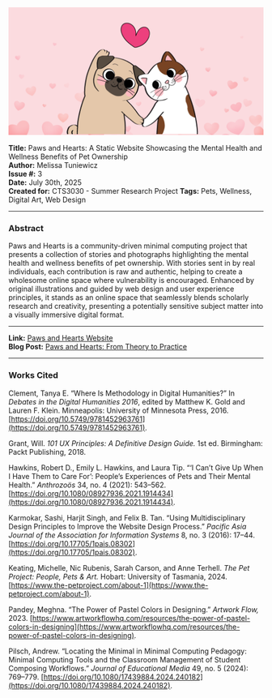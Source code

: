 ![Paws and Hearts Banner](pahbannerfinal.png)

**Title:** Paws and Hearts: A Static Website Showcasing the Mental Health and Wellness Benefits of Pet Ownership  
**Author:** Melissa Tuniewicz  
**Issue #:** 3  
**Date:** July 30th, 2025  
**Created for:** CTS3030 - Summer Research Project
**Tags:** Pets, Wellness, Digital Art, Web Design  

---

### Abstract
Paws and Hearts is a community-driven minimal computing project that presents a collection of stories and photographs highlighting the mental health and wellness benefits of pet ownership. With stories sent in by real individuals, each contribution is raw and authentic, helping to create a wholesome online space where vulnerability is encouraged. Enhanced by original illustrations and guided by web design and user experience principles, it stands as an online space that seamlessly blends scholarly research and creativity, presenting a potentially sensitive subject matter into a visually immersive digital format.
 

---

**Link:** [Paws and Hearts Website](https://paws-and-hearts.neocities.org/_site/)  
**Blog Post:** [Paws and Hearts: From Theory to Practice](https://melissatuniewicz2.wixsite.com/melissa-tuniewicz1/post/paws-and-hearts-from-theory-to-practice)

---

### **Works Cited**

Clement, Tanya E. “Where Is Methodology in Digital Humanities?” In *Debates in the Digital Humanities 2016*, edited by Matthew K. Gold and Lauren F. Klein. Minneapolis: University of Minnesota Press, 2016. [https://doi.org/10.5749/9781452963761](https://doi.org/10.5749/9781452963761).

Grant, Will. *101 UX Principles: A Definitive Design Guide.* 1st ed. Birmingham: Packt Publishing, 2018.

Hawkins, Robert D., Emily L. Hawkins, and Laura Tip. “‘I Can’t Give Up When I Have Them to Care For’: People’s Experiences of Pets and Their Mental Health.” *Anthrozoös* 34, no. 4 (2021): 543–562. [https://doi.org/10.1080/08927936.2021.1914434](https://doi.org/10.1080/08927936.2021.1914434).

Karmokar, Sashi, Harjit Singh, and Felix B. Tan. “Using Multidisciplinary Design Principles to Improve the Website Design Process.” *Pacific Asia Journal of the Association for Information Systems* 8, no. 3 (2016): 17–44. [https://doi.org/10.17705/1pais.08302](https://doi.org/10.17705/1pais.08302).

Keating, Michelle, Nic Rubenis, Sarah Carson, and Anne Terhell. *The Pet Project: People, Pets & Art.* Hobart: University of Tasmania, 2024. [https://www.the-petproject.com/about-1](https://www.the-petproject.com/about-1).

Pandey, Meghna. “The Power of Pastel Colors in Designing.” *Artwork Flow,* 2023. [https://www.artworkflowhq.com/resources/the-power-of-pastel-colors-in-designing](https://www.artworkflowhq.com/resources/the-power-of-pastel-colors-in-designing).

Pilsch, Andrew. “Locating the Minimal in Minimal Computing Pedagogy: Minimal Computing Tools and the Classroom Management of Student Composing Workflows.” *Journal of Educational Media* 49, no. 5 (2024): 769–779. [https://doi.org/10.1080/17439884.2024.240182](https://doi.org/10.1080/17439884.2024.240182).


